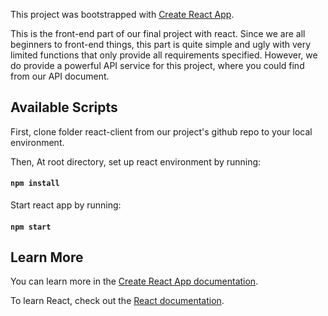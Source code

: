 This project was bootstrapped with [Create React App](https://github.com/facebook/create-react-app).

This is the front-end part of our final project with react. Since we are all beginners to front-end things, this part is quite simple and ugly with very limited functions that only provide all requirements specified. However, we do provide a powerful API service for this project, where you could find from our API document.

## Available Scripts

First, clone folder react-client from our project's github repo to your local environment.

Then, At root directory, set up react environment by running:

#### `npm install`

Start react app by running:

#### `npm start`

## Learn More

You can learn more in the [Create React App documentation](https://facebook.github.io/create-react-app/docs/getting-started).

To learn React, check out the [React documentation](https://reactjs.org/).
